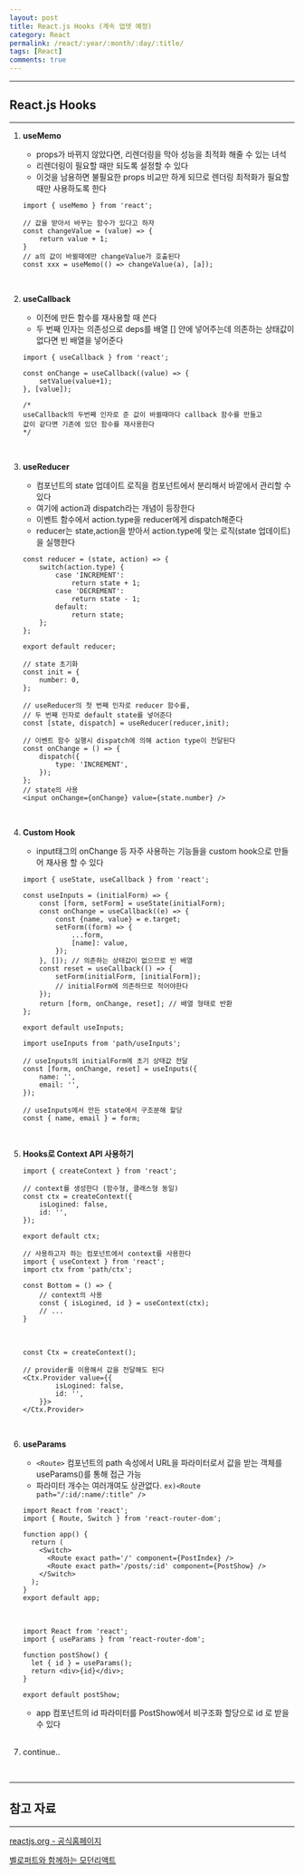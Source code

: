 ```yaml
---
layout: post
title: React.js Hooks (계속 업뎃 예정)
category: React
permalink: /react/:year/:month/:day/:title/
tags: [React]
comments: true
---
```


---

## React.js Hooks

---

1. **useMemo**

   - props가 바뀌지 않았다면, 리렌더링을 막아 성능을 최적화 해줄 수 있는 녀석
   - 리렌더링이 필요할 때만 되도록 설정할 수 있다
   - 이것을 남용하면 불필요한 props 비교만 하게 되므로 렌더링 최적화가 필요할 때만 사용하도록 한다

   ```react
   import { useMemo } from 'react';
   
   // 값을 받아서 바꾸는 함수가 있다고 하자
   const changeValue = (value) => {
       return value + 1;
   }
   // a의 값이 바뀔때에만 changeValue가 호출된다
   const xxx = useMemo(() => changeValue(a), [a]);
   ```

<br>

2. **useCallback**

   - 이전에 만든 함수를 재사용할 때 쓴다
   - 두 번째 인자는 의존성으로 deps를 배열 [] 안에 넣어주는데 의존하는 상태값이 없다면 빈 배열을 넣어준다

   ```react
   import { useCallback } from 'react';

   const onChange = useCallback((value) => {
       setValue(value+1);
   }, [value]);

   /*
   useCallback의 두번째 인자로 준 값이 바뀔때마다 callback 함수를 만들고
   값이 같다면 기존에 있던 함수를 재사용한다
   */
   ```

   <br>

3. **useReducer**

   - 컴포넌트의 state 업데이트 로직을 컴포넌트에서 분리해서 바깥에서 관리할 수 있다
   - 여기에 action과 dispatch라는 개념이 등장한다
   - 이벤트 함수에서 action.type을 reducer에게 dispatch해준다
   - reducer는 state,action을 받아서 action.type에 맞는 로직(state 업데이트)을 실행한다

   ```react
   const reducer = (state, action) => {
       switch(action.type) {
           case 'INCREMENT':
               return state + 1;
           case 'DECREMENT':
               return state - 1;
           default:
               return state;
       };
   };

   export default reducer;
   ```

   ```react
   // state 초기화
   const init = {
       number: 0,
   };

   // useReducer의 첫 번째 인자로 reducer 함수를,
   // 두 번째 인자로 default state를 넣어준다
   const [state, dispatch] = useReducer(reducer,init);

   // 이벤트 함수 실행시 dispatch에 의해 action type이 전달된다
   const onChange = () => {
       dispatch({
           type: 'INCREMENT',
       });
   };
   // state의 사용
   <input onChange={onChange} value={state.number} />
   ```

   <br>

4. **Custom Hook**

   - input태그의 onChange 등 자주 사용하는 기능들을 custom hook으로 만들어 재사용 할 수 있다

   ```react
   import { useState, useCallback } from 'react';

   const useInputs = (initialForm) => {
       const [form, setForm] = useState(initialForm);
       const onChange = useCallback((e) => {
           const {name, value} = e.target;
           setForm((form) => {
               ...form,
               [name]: value,
           });
       }, []); // 의존하는 상태값이 없으므로 빈 배열
       const reset = useCallback(() => {
           setForm(initialForm, [initialForm]);
           // initialForm에 의존하므로 적어야한다
       });
       return [form, onChange, reset]; // 배열 형태로 반환
   };

   export default useInputs;
   ```

   ```react
   import useInputs from 'path/useInputs';

   // useInputs의 initialForm에 초기 상태값 전달
   const [form, onChange, reset] = useInputs({
       name: '',
       email: '',
   });

   // useInputs에서 만든 state에서 구조분해 할당
   const { name, email } = form;
   ```

   <br>

5. **Hooks로 Context API 사용하기**

   ```react
   import { createContext } from 'react';
   
   // context를 생성한다 (함수형, 클래스형 동일)
   const ctx = createContext({
       isLogined: false,
       id: '',
   });
   
   export default ctx;
   ```

   ```react
   // 사용하고자 하는 컴포넌트에서 context를 사용한다
   import { useContext } from 'react';
   import ctx from 'path/ctx';
   
   const Bottom = () => {
       // context의 사용
       const { isLogined, id } = useContext(ctx);
       // ...
   }
   ```

   <br>

   ```react
   const Ctx = createContext();
   
   // provider를 이용해서 값을 전달해도 된다
   <Ctx.Provider value={{
           isLogined: false,
           id: '',
       }}>
   </Ctx.Provider>
   ```
   
   <br>
   
6. **useParams**

   * `<Route>` 컴포넌트의 path 속성에서 URL을 파라미터로서 값을 받는 객체를 useParams()를 통해 접근 가능
   * 파라미터 개수는 여러개여도 상관없다. `ex)<Route path="/:id/:name/:title" />`

   ```react
   import React from 'react';
   import { Route, Switch } from 'react-router-dom';
   
   function app() {
     return (
       <Switch>
         <Route exact path='/' component={PostIndex} />
         <Route exact path='/posts/:id' component={PostShow} />
       </Switch>
     );
   }
   export default app;
   ```

   <br>

   ```react
   import React from 'react';
   import { useParams } from 'react-router-dom';
   
   function postShow() {
     let { id } = useParams();
     return <div>{id}</div>;
   }
   
   export default postShow;
   ```

   * app 컴포넌트의 id 파라미터를 PostShow에서 비구조화 할당으로 id 로 받을 수 있다

   <br>

7. continue..

<br>

---

## 참고 자료

---

[reactjs.org - 공식홈페이지](https://ko.reactjs.org/tutorial/tutorial.html)

[벨로퍼트와 함께하는 모던리액트](https://react.vlpt.us/)